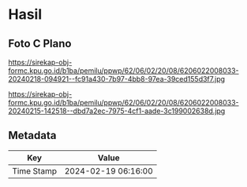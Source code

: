 # Hasil

## Foto C Plano

https://sirekap-obj-formc.kpu.go.id/b1ba/pemilu/ppwp/62/06/02/20/08/6206022008033-20240218-094921--fc91a430-7b97-4bb8-97ea-39ced155d3f7.jpg

https://sirekap-obj-formc.kpu.go.id/b1ba/pemilu/ppwp/62/06/02/20/08/6206022008033-20240215-142518--dbd7a2ec-7975-4cf1-aade-3c199002638d.jpg


## Metadata

| Key        | Value               |
| ---------- | ------------------- |
| Time Stamp | 2024-02-19 06:16:00 |



